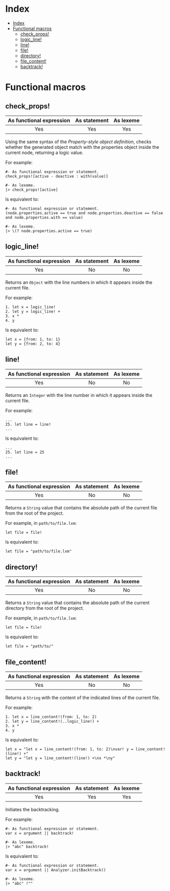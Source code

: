 
# Index

- [Index](#Index)
- [Functional macros](#Functional-macros)
  - [check_props!](#check_props)
  - [logic_line!](#logic_line)
  - [line!](#line)
  - [file!](#file)
  - [directory!](#directory)
  - [file_content!](#file_content)
  - [backtrack!](#backtrack)

# Functional macros

## check_props!

| As functional expression | As statement | As lexeme |
|:------------------------:|:------------:|:---------:|
| Yes                      | Yes          | Yes       |

Using the same syntax of the _Property-style object definition_, checks whether the generated object match with the properties object inside the current node, returning a logic value.

For example:

```lexem
#- As functional expression or statement.
check_props![active - deactive : with(value)]

#- As lexeme.
|> check_props![active]
```

Is equivalent to:

```lexem
#- As functional expression or statement.
(node.properties.active == true and node.properties.deactive == false and node.properties.with == value)

#- As lexeme.
|> \(? node.properties.active == true)
```

## logic_line!

| As functional expression | As statement | As lexeme |
|:------------------------:|:------------:|:---------:|
| Yes                      | No           | No        |

Returns an `Object` with the line numbers in which it appears inside the current file.

For example:

```lexem
1. let x = logic_line!
2. let y = logic_line! +
3. x *
4. y
```

Is equivalent to:

```lexem
let x = {from: 1, to: 1}
let y = {from: 2, to: 4}
```

## line!

| As functional expression | As statement | As lexeme |
|:------------------------:|:------------:|:---------:|
| Yes                      | No           | No        |

Returns an `Integer` with the line number in which it appears inside the current file.

For example:

```lexem
...
25. let line = line!
...
```

Is equivalent to:

```lexem
...
25. let line = 25
...
```

## file!

| As functional expression | As statement | As lexeme |
|:------------------------:|:------------:|:---------:|
| Yes                      | No           | No        |

Returns a `String` value that contains the absolute path of the current file from the root of the project.

For example, in `path/to/file.lxm`:

```lexem
let file = file!
```

Is equivalent to:

```lexem
let file = "path/to/file.lxm"
```

## directory!

| As functional expression | As statement | As lexeme |
|:------------------------:|:------------:|:---------:|
| Yes                      | No           | No        |

Returns a `String` value that contains the absolute path of the current directory from the root of the project.

For example, in `path/to/file.lxm`:

```lexem
let file = file!
```

Is equivalent to:

```lexem
let file = "path/to/"
```

## file_content!

| As functional expression | As statement | As lexeme |
|:------------------------:|:------------:|:---------:|
| Yes                      | No           | No        |

Returns a `String` with the content of the indicated lines of the current file.

For example:

```lexem
1. let x = line_content!(from: 1, to: 2)
2. let y = line_content!(..logic_line!) +
3. x *
4. y
```

Is equivalent to:

```lexem
let x = "let x = line_content!(from: 1, to: 2)\nvar! y = line_content!(line!) +"
let y = "let y = line_content!(line!) +\nx *\ny"
```

## backtrack!

| As functional expression | As statement | As lexeme |
|:------------------------:|:------------:|:---------:|
| Yes                      | Yes          | Yes       |

Initiates the backtracking.

For example:

```lexem
#- As functional expression or statement.
var x = argument || backtrack!

#- As lexeme.
|> "abc" backtrack!
```

Is equivalent to:

```lexem
#- As functional expression or statement.
var x = argument || Analyzer.initBacktrack()

#- As lexeme.
|> "abc" !""
```
